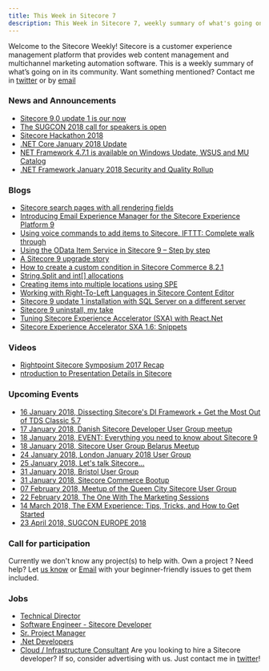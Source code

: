 ```yaml
---
title: This Week in Sitecore 7
description: This Week in Sitecore 7, weekly summary of what's going on in Sitecore community.
---
```


Welcome to the Sitecore Weekly! Sitecore is a customer experience management platform that provides web content management and multichannel marketing automation software. This is a weekly summary of what’s going on in its community. Want something mentioned? Contact me in [twitter](https://twitter.com/aserogin) or by [email](mailto:sitecoreweekly@gmail.com)

### News and Announcements
* [Sitecore 9.0 update 1 is our now](https://dev.sitecore.net/Downloads/Sitecore_Experience_Platform/90/Sitecore_Experience_Platform_90_Update1.aspx)
* [The SUGCON 2018 call for speakers is open](http://www.sugcon.eu/speakers2018/)
* [Sitecore Hackathon 2018](http://www.sitecorehackathon.org/sitecore-hackathon-2018/)
* [.NET Core January 2018 Update](https://blogs.msdn.microsoft.com/dotnet/2018/01/09/net-core-january-2018-update/)
* [NET Framework 4.7.1 is available on Windows Update, WSUS and MU Catalog](https://blogs.msdn.microsoft.com/dotnet/2018/01/09/net-framework-4-7-1-is-available-on-windows-update-wsus-and-mu-catalog/)
* [.NET Framework January 2018 Security and Quality Rollup](https://blogs.msdn.microsoft.com/dotnet/2018/01/09/net-framework-january-2018-security-and-quality-rollup/)


### Blogs

* [Sitecore search pages with all rendering fields](https://blog.horizontalintegration.com/2018/01/10/sitecore-search-pages-with-all-rendering-fields/)
* [Introducing Email Experience Manager for the Sitecore Experience Platform 9](https://sitecorehacker.com/2018/01/08/introducing-exm-9-for-the-sitecore-experience-platform/)
* [Using voice commands to add items to Sitecore. IFTTT: Complete walk through](https://nshackblog.wordpress.com/2018/01/08/using-voice-commands-to-add-items-to-sitecore-ifttt-complete-walk-through/)
* [Using the OData Item Service in Sitecore 9 – Step by step](https://nshackblog.wordpress.com/2018/01/07/using-the-odata-item-service-in-sitecore-9-step-by-step/)
* [A Sitecore 9 upgrade story](https://ggullentops.blogspot.com/2018/01/a-sitecore-9-upgrade-story.html)
* [How to create a custom condition in Sitecore Commerce 8.2.1](http://blog.alpha-solutions.us/2018/01/how-to-create-a-custom-condition-in-sitecore-commerce-8-2-1/)
* [String.Split and int[] allocations](https://marcinjuraszek.com/2017/10/string-split-and-int-array-allocations.html)
* [Creating items into multiple locations using SPE](https://ankitjoshi2409.wordpress.com/2018/01/10/creating-items-into-multiple-locations-using-spe/)
* [Working with Right-To-Left Languages in Sitecore Content Editor](https://sitecore.derekc.net/working-with-right-to-left-languages-in-sitecore-content-editor/)
* [Sitecore 9 update 1 installation with SQL Server on a different server](https://xtremdev.wordpress.com/2018/01/08/sitecore-9-update-1-installation-with-sql-server-on-a-different-server/)
* [Sitecore 9 uninstall, my take](https://xtremdev.wordpress.com/2018/01/09/sitecore-9-uninstall-my-take/)
* [Tuning Sitecore Experience Accelerator (SXA) with React.Net](https://gary.wenneker.org/2018/01/04/sitecore-experience-accelerator/)
* [Sitecore Experience Accelerator SXA 1.6: Snippets](https://ggullentops.blogspot.com/2018/01/sitecore-experience-accelerator-sxa-snippets.html)

### Videos
* [Rightpoint Sitecore Symposium 2017 Recap](https://www.youtube.com/watch?v=Ua9hPbM1E3c)
* [ntroduction to Presentation Details in Sitecore](https://www.youtube.com/watch?v=UviNUv4mMPQ)

### Upcoming Events
* [16 January 2018, Dissecting Sitecore's DI Framework + Get the Most Out of TDS Classic 5.7](https://www.meetup.com/Sitecore-User-Group-Philadelphia/events/246495694/)
* [17 January 2018, Danish Sitecore Developer User Group meetup](https://www.meetup.com/Danish-Sitecore-Developer-Group/events/245936970/)
* [18 January 2018, EVENT: Everything you need to know about Sitecore 9](https://www.digizuite.com/news-blog-archive/everything-you-need-to-know-sitecore-9-digital-asset-management)
* [18 January 2018, Sitecore User Group Belarus Meetup](https://www.meetup.com/Sitecore-User-Group-Belarus/events/246012898/?eventId=246012898)
* [24 January 2018, London January 2018 User Group](https://www.meetup.com/sug-uk/events/245435130/)
* [25 January 2018, Let's talk Sitecore...](https://www.meetup.com/Rocky-Mountain-Sitecore-User-Group-Denver/events/245169504/)
* [31 January 2018, Bristol User Group](https://www.meetup.com/sug-uk/events/245661454/)
* [31 January 2018, Sitecore Commerce Bootup](https://www.meetup.com/Sitecore-User-Group-New-England/events/245261076/?eventId=245261076)
* [07 February 2018, Meetup of the Queen City Sitecore User Group](https://www.meetup.com/Queen-City-Sitecore-User-Group/events/245970179/?eventId=245970179)
* [22 February 2018, The One With The Marketing Sessions](https://www.meetup.com/Sitecore-User-Group-Belgium/events/246115242/)
* [14 March 2018, The EXM Experience: Tips, Tricks, and How to Get Started](https://www.meetup.com/Sitecore-User-Group-New-England/events/245643862/)
* [23 April 2018, SUGCON EUROPE 2018](http://www.sugcon.eu/registration2018/)

### Call for participation

Currently we don't know any project(s) to help with. Own a project ? Need help? Let [us know](https://twitter.com/aserogin) or [Email](mailto:sitecoreweekly@gmail.com)  with your beginner-friendly issues to get them included.


### Jobs
* [Technical Director](http://www.wearethink.com/careers/technical-director/)
* [Software Engineer - Sitecore Developer](https://www.connectivedx.com/connect/careers/software-engineer-sitecore-developer)
* [Sr. Project Manager](https://www.linkedin.com/jobs/view/516666462/)
* [.Net Developers](https://careers.avanade.com/experienced/jobs/50411/Copenhagen-Net-Developers)
* [Cloud / Infrastructure Consultant](https://careers.avanade.com/experienced/jobs/48621/Copenhagen-Cloud-Infrastructure-Consultant)
Are you looking to hire a Sitecore developer? If so, consider advertising with us. Just contact me in [twitter](https://twitter.com/aserogin)!
